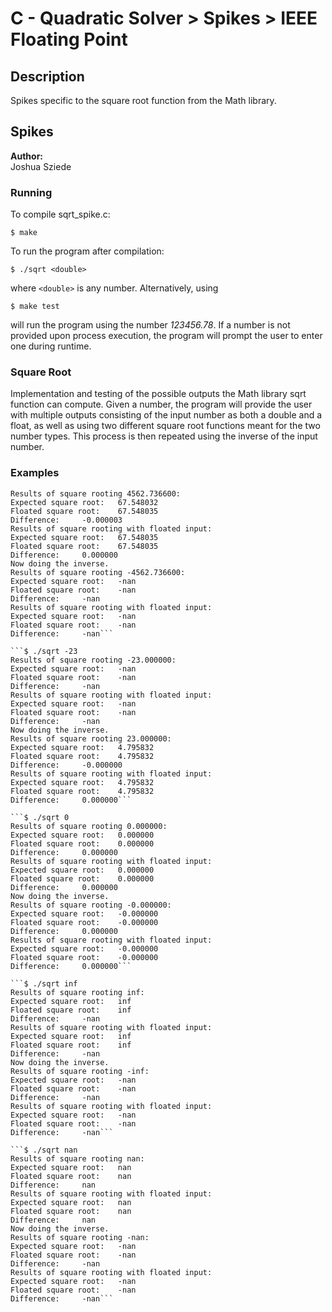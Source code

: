 
# C - Quadratic Solver > Spikes > IEEE Floating Point

## Description
Spikes specific to the square root function from the Math library.

## Spikes
**Author:**\
Joshua Sziede 
### Running
To compile sqrt_spike.c:

`$ make`

To run the program after compilation:

`$ ./sqrt <double>`

where `<double>` is any number. Alternatively, using

`$ make test`

will run the program using the number *123456.78*. If a number is not provided upon process execution, the program will prompt the user to enter one during runtime.

### Square Root
Implementation and testing of the possible outputs the Math library sqrt function can compute. Given a number, the program will provide the user with multiple outputs consisting of the input number as both a double and a float, as well as using two different square root functions meant for the two number types. This process is then repeated using the inverse of the input number.

### Examples
```$ ./sqrt 4562.7366
Results of square rooting 4562.736600:
Expected square root:	67.548032
Floated square root:	67.548035
Difference:		-0.000003
Results of square rooting with floated input:
Expected square root:	67.548035
Floated square root:	67.548035
Difference:		0.000000
Now doing the inverse.
Results of square rooting -4562.736600:
Expected square root:	-nan
Floated square root:	-nan
Difference:		-nan
Results of square rooting with floated input:
Expected square root:	-nan
Floated square root:	-nan
Difference:		-nan```

```$ ./sqrt -23
Results of square rooting -23.000000:
Expected square root:	-nan
Floated square root:	-nan
Difference:		-nan
Results of square rooting with floated input:
Expected square root:	-nan
Floated square root:	-nan
Difference:		-nan
Now doing the inverse.
Results of square rooting 23.000000:
Expected square root:	4.795832
Floated square root:	4.795832
Difference:		-0.000000
Results of square rooting with floated input:
Expected square root:	4.795832
Floated square root:	4.795832
Difference:		0.000000```

```$ ./sqrt 0
Results of square rooting 0.000000:
Expected square root:	0.000000
Floated square root:	0.000000
Difference:		0.000000
Results of square rooting with floated input:
Expected square root:	0.000000
Floated square root:	0.000000
Difference:		0.000000
Now doing the inverse.
Results of square rooting -0.000000:
Expected square root:	-0.000000
Floated square root:	-0.000000
Difference:		0.000000
Results of square rooting with floated input:
Expected square root:	-0.000000
Floated square root:	-0.000000
Difference:		0.000000```

```$ ./sqrt inf
Results of square rooting inf:
Expected square root:	inf
Floated square root:	inf
Difference:		-nan
Results of square rooting with floated input:
Expected square root:	inf
Floated square root:	inf
Difference:		-nan
Now doing the inverse.
Results of square rooting -inf:
Expected square root:	-nan
Floated square root:	-nan
Difference:		-nan
Results of square rooting with floated input:
Expected square root:	-nan
Floated square root:	-nan
Difference:		-nan```

```$ ./sqrt nan
Results of square rooting nan:
Expected square root:	nan
Floated square root:	nan
Difference:		nan
Results of square rooting with floated input:
Expected square root:	nan
Floated square root:	nan
Difference:		nan
Now doing the inverse.
Results of square rooting -nan:
Expected square root:	-nan
Floated square root:	-nan
Difference:		-nan
Results of square rooting with floated input:
Expected square root:	-nan
Floated square root:	-nan
Difference:		-nan```